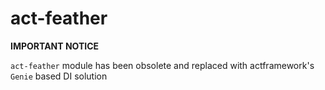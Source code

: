 # act-feather

**IMPORTANT NOTICE**

`act-feather` module has been obsolete and replaced with actframework's `Genie` based DI solution
